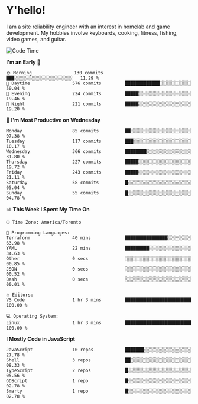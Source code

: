 # Y'hello!
I am a site reliability engineer with an interest in homelab and game development.
My hobbies involve keyboards, cooking, fitness, fishing, video games, and guitar.

<!--START_SECTION:waka-->
![Code Time](http://img.shields.io/badge/Code%20Time-57%20hrs%2052%20mins-blue)

**I'm an Early 🐤** 

```text
🌞 Morning                130 commits         ███░░░░░░░░░░░░░░░░░░░░░░   11.29 % 
🌆 Daytime                576 commits         █████████████░░░░░░░░░░░░   50.04 % 
🌃 Evening                224 commits         █████░░░░░░░░░░░░░░░░░░░░   19.46 % 
🌙 Night                  221 commits         █████░░░░░░░░░░░░░░░░░░░░   19.20 % 
```
📅 **I'm Most Productive on Wednesday** 

```text
Monday                   85 commits          ██░░░░░░░░░░░░░░░░░░░░░░░   07.38 % 
Tuesday                  117 commits         ███░░░░░░░░░░░░░░░░░░░░░░   10.17 % 
Wednesday                366 commits         ████████░░░░░░░░░░░░░░░░░   31.80 % 
Thursday                 227 commits         █████░░░░░░░░░░░░░░░░░░░░   19.72 % 
Friday                   243 commits         █████░░░░░░░░░░░░░░░░░░░░   21.11 % 
Saturday                 58 commits          █░░░░░░░░░░░░░░░░░░░░░░░░   05.04 % 
Sunday                   55 commits          █░░░░░░░░░░░░░░░░░░░░░░░░   04.78 % 
```


📊 **This Week I Spent My Time On** 

```text
🕑︎ Time Zone: America/Toronto

💬 Programming Languages: 
Terraform                40 mins             ████████████████░░░░░░░░░   63.98 % 
YAML                     22 mins             █████████░░░░░░░░░░░░░░░░   34.63 % 
Other                    0 secs              ░░░░░░░░░░░░░░░░░░░░░░░░░   00.85 % 
JSON                     0 secs              ░░░░░░░░░░░░░░░░░░░░░░░░░   00.52 % 
Bash                     0 secs              ░░░░░░░░░░░░░░░░░░░░░░░░░   00.01 % 

🔥 Editors: 
VS Code                  1 hr 3 mins         █████████████████████████   100.00 % 

💻 Operating System: 
Linux                    1 hr 3 mins         █████████████████████████   100.00 % 
```

**I Mostly Code in JavaScript** 

```text
JavaScript               10 repos            ███████░░░░░░░░░░░░░░░░░░   27.78 % 
Shell                    3 repos             ██░░░░░░░░░░░░░░░░░░░░░░░   08.33 % 
TypeScript               2 repos             █░░░░░░░░░░░░░░░░░░░░░░░░   05.56 % 
GDScript                 1 repo              █░░░░░░░░░░░░░░░░░░░░░░░░   02.78 % 
Smarty                   1 repo              █░░░░░░░░░░░░░░░░░░░░░░░░   02.78 % 
```




<!--END_SECTION:waka-->
